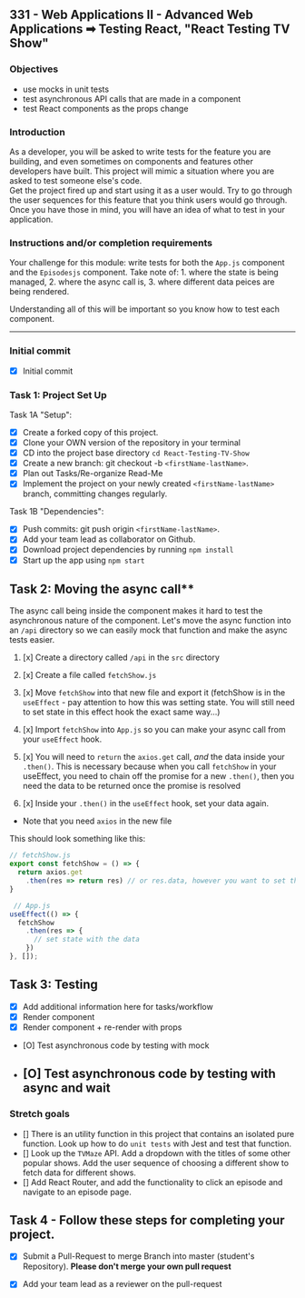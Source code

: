 
## 331 - Web Applications II - Advanced Web Applications ➡ Testing React, "React Testing TV Show"

### Objectives
  - use mocks in unit tests
  - test asynchronous API calls that are made in a component
  - test React components as the props change

### Introduction
As a developer, you will be asked to write tests for the feature you are building, and even sometimes on components and features other developers have built. This project will mimic a situation where you are asked to test someone else's code.  
Get the project fired up and start using it as a user would. Try to go through the user sequences for this feature that you think users would go through. Once you have those in mind, you will have an idea of what to test in your application.

### Instructions and/or completion requirements

Your challenge for this module: write tests for both the `App.js` component and the `Episodesjs` component. 
  Take note of:
    1. where the state is being managed, 
    2. where the async call is, 
    3. where different data peices are being rendered. 
    
  Understanding all of this will be important so you know how to test each component.

------------------------------------------------------------------------------------------------------------------

### Initial commit

- [x] Initial commit

### Task 1: Project Set Up

  Task 1A "Setup":
  - [x] Create a forked copy of this project.
  - [x] Clone your OWN version of the repository in your terminal
  - [x] CD into the project base directory `cd React-Testing-TV-Show`
  - [x] Create a new branch: git checkout -b `<firstName-lastName>`.
  - [x] Plan out Tasks/Re-organize Read-Me
  - [x] Implement the project on your newly created `<firstName-lastName>` branch, committing changes regularly.

  Task 1B "Dependencies":
  - [x] Push commits: git push origin `<firstName-lastName>`.
  - [x] Add your team lead as collaborator on Github.
  - [x] Download project dependencies by running `npm install`
  - [x] Start up the app using `npm start`

## Task 2: Moving the async call**

The async call being inside the component makes it hard to test the asynchronous nature of the component. 
Let's move the async function into an `/api` directory so we can easily mock that function and make the async tests easier.

1. [x] Create a directory called `/api` in the `src` directory
  1. [x] Create a file called `fetchShow.js`
  1. [x] Move `fetchShow` into that new file and export it (fetchShow is in the `useEffect` - pay attention to how this was setting state. You will still need to set state in this effect hook the exact same way...)
  1. [x] Import `fetchShow` into `App.js` so you can make your async call from your `useEffect` hook.

2. [x] You will need to `return` the `axios.get` call, _and_ the data inside your `.then()`. This is necessary because when you call `fetchShow` in your useEffect, you need to chain off the promise for a new `.then()`, then you need the data to be returned once the promise is resolved

3. [x] Inside your `.then()` in the `useEffect` hook, set your data again.

- Note that you need `axios` in the new file

This should look something like this:

```javascript
// fetchShow.js
export const fetchShow = () => {
  return axios.get
    .then(res => return res) // or res.data, however you want to set that up
}

 // App.js
useEffect(() => {
  fetchShow
    .then(res => {
      // set state with the data
    })
}, []);
```

## Task 3: Testing
- [x] Add additional information here for tasks/workflow
- [x] Render component
- [x] Render component + re-render with props
- [O] Test asynchronous code by testing with mock
- [O] Test asynchronous code by testing with async and wait
  - 

### Stretch goals
  - [] There is an utility function in this project that contains an isolated pure function. Look up how to do `unit tests` with Jest and test that function.
  - [] Look up the `TVMaze` API. Add a dropdown with the titles of some other popular shows. Add the user sequence of choosing a different show to fetch data for different shows.
  - [] Add React Router, and add the functionality to click an episode and navigate to an episode page.

## Task 4 - Follow these steps for completing your project.
  - [x] Submit a Pull-Request to merge <firstName-lastName> Branch into master (student's Repository). **Please don't merge your own pull request**
  - [x] Add your team lead as a reviewer on the pull-request

